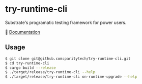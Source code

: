 # try-runtime-cli

Substrate's programatic testing framework for power users.

📖 [Documentation](https://paritytech.github.io/try-runtime-cli/try_runtime_cli)

## Usage

```bash
$ git clone git@github.com:paritytech/try-runtime-cli.git 
$ cd try-runtime-cli
$ cargo build --release
$ ./target/release/try-runtime-cli --help
$ ./target/release/try-runtime-cli on-runtime-upgrade --help
```
